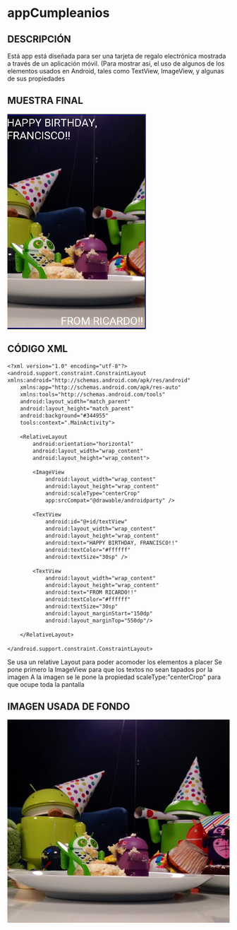 # appCumpleanios

## DESCRIPCIÓN

Está app está diseñada para ser una tarjeta de regalo electrónica mostrada a través de un aplicación móvil. (Para mostrar así, el uso de algunos de los elementos usados en Android, tales como TextView, ImageView, y algunas de sus propiedades

## MUESTRA FINAL

![Preview de la app](previewAppCumple.PNG "Preview")

## CÓDIGO XML
~~~
<?xml version="1.0" encoding="utf-8"?>
<android.support.constraint.ConstraintLayout xmlns:android="http://schemas.android.com/apk/res/android"
    xmlns:app="http://schemas.android.com/apk/res-auto"
    xmlns:tools="http://schemas.android.com/tools"
    android:layout_width="match_parent"
    android:layout_height="match_parent"
    android:background="#344955"
    tools:context=".MainActivity">

    <RelativeLayout
        android:orientation="horizontal"
        android:layout_width="wrap_content"
        android:layout_height="wrap_content">

        <ImageView
            android:layout_width="wrap_content"
            android:layout_height="wrap_content"
            android:scaleType="centerCrop"
            app:srcCompat="@drawable/androidparty" />

        <TextView
            android:id="@+id/textView"
            android:layout_width="wrap_content"
            android:layout_height="wrap_content"
            android:text="HAPPY BIRTHDAY, FRANCISCO!!"
            android:textColor="#ffffff"
            android:textSize="30sp" />

        <TextView
            android:layout_width="wrap_content"
            android:layout_height="wrap_content"
            android:text="FROM RICARDO!!"
            android:textColor="#ffffff"
            android:textSize="30sp"
            android:layout_marginStart="150dp"
            android:layout_marginTop="550dp"/>

    </RelativeLayout>

</android.support.constraint.ConstraintLayout>
~~~
Se usa un relative Layout para poder acomoder los elementos a placer
Se pone primero la ImageView para que los textos no sean tapados por la imagen
A la imagen se le pone la propiedad scaleType:"centerCrop" para que ocupe toda la pantalla

## IMAGEN USADA DE FONDO

![Imagen de fondo](androidparty.jpg "Fondo")
